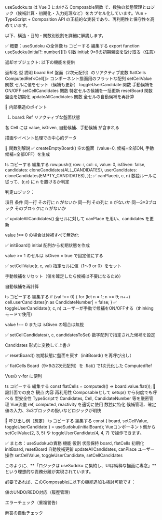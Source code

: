 useSudoku.ts は Vue 3 における Composable関数 で、数独の状態管理とロジック（候補計算・初期化・入力処理など）をカプセル化しています。Vue + TypeScript + Composition API の正統的な実装であり、再利用性と保守性を高めています。

以下、構造・目的・関数別役割を詳細に解説します。

✅ 概要：useSudoku の全体像
ts
コピーする
編集する
export function useSudoku(initial?: number[][])
引数 initial: 9×9の初期盤面を受け取る（任意）

返却オブジェクト: 以下の機能を提供

返却名	型	説明
board	Ref<Board>	盤面（2次元配列）のリアクティブ変数
flatCells	ComputedRef<Cell[]>	コンポーネント描画用のフラットな配列
setCellValue	関数	セルに値をセット（候補も更新）
toggleUserCandidate	関数	手動候補をON/OFF
setCellCandidates	関数	特定セルの候補を一括更新
resetBoard	関数	盤面を初期化
updateAllCandidates	関数	全セルの自動候補を再計算

🧩 内部構造のポイント
1. board: Ref<Board>
リアクティブな盤面状態

各 Cell には value, isGiven, 自動候補、手動候補 が含まれる

描画やイベント処理での中心的データ

🔧 関数別解説
✅ createEmptyBoard()
空の盤面（value=0, 候補=全部ON, 手動候補=全部OFF）を生成

ts
コピーする
編集する
row.push({
  row: r, col: c,
  value: 0, isGiven: false,
  candidates: cloneCandidates(ALL_CANDIDATES),
  userCandidates: cloneCandidates(EMPTY_CANDIDATES),
});
✅ canPlace(r, c, n)
数独ルールに従って、(r,c) に n を置けるか判定

判定ロジック：

項目	条件
同一行	その行に n がないか
同一列	その列に n がないか
同一3×3ブロック	そのブロックに n がないか

✅ updateAllCandidates()
全セルに対して canPlace を用い、candidates を更新

value !== 0 の場合は候補すべて無効化

✅ initBoard()
initial 配列から初期状態を作成

value >= 1 のセルは isGiven = true で固定値にする

✅ setCellValue(r, c, val)
指定セルに値（1〜9 or 0）をセット

手動候補をリセット（値を確定したら候補は不要になるため）

自動候補を再計算

ts
コピーする
編集する
if (val !== 0) {
  for (let n = 1; n <= 9; n++) cell.userCandidates[n as CandidateNumber] = false;
}
✅ toggleUserCandidate(r, c, n)
ユーザーが手動で候補をON/OFFする（thinkingモードで使用）

value !== 0 または isGiven の場合は無視

✅ setCellCandidates(r, c, candidatesToSet)
数字配列で指定された候補を設定

Candidates 形式に変換して上書き

✅ resetBoard()
初期状態に盤面を戻す（initBoard() を再呼び出し）

✅ flatCells
Board（9×9の2次元配列）を .flat() で1次元化した ComputedRef

Vueの v-for に便利

ts
コピーする
編集する
const flatCells = computed(() => board.value.flat());
🧠 設計面での良さ
観点	内容
再利用性	Composableとして setup() から何度でも呼べる
型安全性	TypeScriptで Candidates, Cell, CandidateNumber 等を厳密管理
Vue流儀	ref, computed, reactivity を適切に使用
数独に特化	候補管理、確定値の入力、3x3ブロックの扱いなどロジックが明快

🧩 呼び出し例（想定）
ts
コピーする
編集する
const { board, setCellValue, toggleUserCandidate } = useSudoku(initialBoard);
Vueコンポーネント側から setCellValue(2, 3, 5) や toggleUserCandidate(4, 4, 7) で操作できます。

✅ まとめ：useSudokuの責務
機能	役割
状態保持	board, flatCells
初期化	initBoard, resetBoard
自動候補更新	updateAllCandidates, canPlace
ユーザー操作	setCellValue, toggleUserCandidate, setCellCandidates

このように、**「ロジックは useSudoku に集約し、UIは純粋な描画に専念」**という理想的な責務分離が実現されています。

必要であれば、このComposableに以下の機能追加も検討可能です：

値のUNDO/REDO対応（履歴管理）

エラーチェック（重複警告）

解答の自動チェック